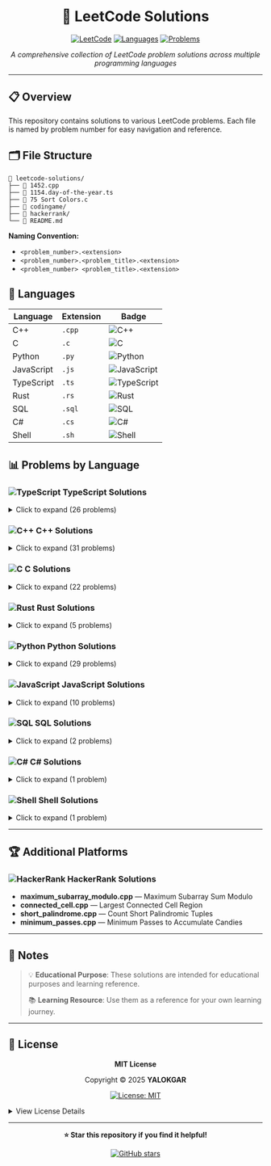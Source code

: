 <div align="center">

# 🚀 LeetCode Solutions

[![LeetCode](https://img.shields.io/badge/LeetCode-Solutions-orange?style=for-the-badge&logo=leetcode)](https://leetcode.com/)
[![Languages](https://img.shields.io/badge/Languages-9-blue?style=for-the-badge)](#languages)
[![Problems](https://img.shields.io/badge/Problems-200+-green?style=for-the-badge)](#problems-by-language)

*A comprehensive collection of LeetCode problem solutions across multiple programming languages*

</div>

---

## 📋 Overview

This repository contains solutions to various LeetCode problems. Each file is named by problem number for easy navigation and reference.

## 🗂️ File Structure

```
📁 leetcode-solutions/
├── 📄 1452.cpp
├── 📄 1154.day-of-the-year.ts
├── 📄 75 Sort Colors.c
├── 📁 codingame/
├── 📁 hackerrank/
└── 📄 README.md
```

**Naming Convention:**
- `<problem_number>.<extension>`
- `<problem_number>.<problem_title>.<extension>`
- `<problem_number> <problem_title>.<extension>`

## 🔧 Languages

<div align="center">

| Language | Extension | Badge |
|----------|-----------|-------|
| C++ | `.cpp` | ![C++](https://img.shields.io/badge/C++-00599C?style=flat-square&logo=cplusplus&logoColor=white) |
| C | `.c` | ![C](https://img.shields.io/badge/C-A8B9CC?style=flat-square&logo=c&logoColor=white) |
| Python | `.py` | ![Python](https://img.shields.io/badge/Python-3776AB?style=flat-square&logo=python&logoColor=white) |
| JavaScript | `.js` | ![JavaScript](https://img.shields.io/badge/JavaScript-F7DF1E?style=flat-square&logo=javascript&logoColor=black) |
| TypeScript | `.ts` | ![TypeScript](https://img.shields.io/badge/TypeScript-3178C6?style=flat-square&logo=typescript&logoColor=white) |
| Rust | `.rs` | ![Rust](https://img.shields.io/badge/Rust-000000?style=flat-square&logo=rust&logoColor=white) |
| SQL | `.sql` | ![SQL](https://img.shields.io/badge/SQL-4479A1?style=flat-square&logo=postgresql&logoColor=white) |
| C# | `.cs` | ![C#](https://img.shields.io/badge/C%23-239120?style=flat-square&logo=csharp&logoColor=white) |
| Shell | `.sh` | ![Shell](https://img.shields.io/badge/Shell-4EAA25?style=flat-square&logo=gnubash&logoColor=white) |

</div>

## 📊 Problems by Language

### ![TypeScript](https://img.shields.io/badge/TypeScript-3178C6?style=flat-square&logo=typescript&logoColor=white) TypeScript Solutions

<details>
<summary>Click to expand (26 problems)</summary>

- 🔢 **1154** - Day of the Year
- 📊 **1157** - Online Majority Element in Subarray
- 🔨 **1253** - Reconstruct a 2-Row Binary Matrix
- 🔍 **1554** - Strings Differ by One Character
- 📈 **1608** - Special Array With X Elements Greater Than or Equal X
- 🏗️ **1642** - Furthest Building You Can Reach
- 📝 **1684** - Count the Number of Consistent Strings
- 💾 **177** - Nth Highest Salary
- 🔄 **2197** - Replace Non-Coprime Numbers in Array
- 🔍 **2199** - Finding the Topic of Each Post
- 🔢 **2232** - Minimize Result by Adding Parentheses to Expression
- 📊 **2256** - Minimum Average Difference
- 🌐 **2359** - Find Closest Node to Given Two Nodes
- 🔗 **237** - Delete Node in a Linked List
- 📝 **2738** - Count Occurrences in Text
- 🔢 **2864** - Maximum Odd Binary Number
- 😊 **3075** - Maximize Happiness of Selected Children
- 🔢 **3272** - Find the Count of Good Integers
- 🗑️ **3545** - Minimum Deletions for At Most K Distinct Characters
- 🌳 **449** - Serialize and Deserialize BST
- ✖️ **628** - Maximum Product of Three Numbers
- 🔄 **777** - Swap Adjacent in LR String
- ♟️ **782** - Transform to Chessboard
- 🌳 **783** - Minimum Distance Between BST Nodes
- 🎯 **790** - Domino and Tromino Tiling
- 🧮 **793** - Preimage Size of Factorial Zeroes Function

</details>

### ![C++](https://img.shields.io/badge/C++-00599C?style=flat-square&logo=cplusplus&logoColor=white) C++ Solutions

<details>
<summary>Click to expand (31 problems)</summary>

- 🧮 **770** - Basic Calculator IV
- 🧮 **793** - Preimage Size of Factorial Zeroes Function
- 🎨 **800** - Similar RGB Color
- 📊 **805** - Split Array With Same Average
- 📍 **816** - Ambiguous Coordinates
- 🔒 **831** - Masking Personal Information
- 🌳 **834** - Sum of Distances in Tree
- 🖼️ **835** - Image Overlap
- 🔢 **842** - Split Array Into Fibonacci Sequence
- 🎯 **843** - Guess the Word
- 📊 **891** - Sum of Subsequence Widths
- 🔢 **903** - Valid Permutations for DI Sequence
- 🔢 **906** - Super Palindromes
- 🗳️ **911** - Online Election
- 🐱 **913** - Cat and Mouse
- 🧮 **964** - Least Operators to Express Number
- 🔢 **1452**
- 🔢 **1621**
- 🔢 **1857**
- 🔢 **1880**
- 🔢 **2102**
- 🔢 **2156**
- 🔢 **2179**
- 🔢 **2249**
- 🔢 **2858**
- 🔢 **2869**
- 🔢 **2942**
- 🔢 **2971**
- 🔢 **3068**
- 🔢 **3334**
- 🔢 **3355**

</details>

### ![C](https://img.shields.io/badge/C-A8B9CC?style=flat-square&logo=c&logoColor=white) C Solutions

<details>
<summary>Click to expand (22 problems)</summary>

- 🎨 **75** - Sort Colors
- 🔢 **1680** - Concatenation of Consecutive Binary Numbers
- 🔢 **1735** - Count Ways to Make Array With Product
- 📊 **1877** - Minimize Maximum Pair Sum in Array
- 🍎 **1954** - Minimum Garden Perimeter to Collect Enough Apples
- 🔤 **2124** - Check if All A's Appears Before All B's
- 🔢 **2192**
- 🔢 **2311**
- 🔢 **2382**
- 🔢 **2475**
- 🔢 **2556**
- 🔢 **2763**
- 🔢 **2826** - Sorting Three Groups
- 🔢 **2894**
- 🍬 **2929** - Distribute Candies Among Children II
- 🔢 **2997** - Minimum Number of Operations to Make Array XOR Equal to K
- 🔢 **3020**
- 🔢 **3079**
- 🔢 **3136**
- ⏰ **3179** - Find the N-th Value After K Seconds
- 🔢 **3352**

</details>

### ![Rust](https://img.shields.io/badge/Rust-000000?style=flat-square&logo=rust&logoColor=white) Rust Solutions

<details>
<summary>Click to expand (5 problems)</summary>

- 🔄 **1864** - Minimum Number of Swaps to Make the Binary String Alternating
- 🔄 **2360** - Longest Cycle in a Graph
- 📅 **2409** - Count Days Spent Together
- 🔤 **2828** - Check if a String Is an Acronym of Words
- 📊 **3026** - Maximum Good Subarray Sum

</details>

### ![Python](https://img.shields.io/badge/Python-3776AB?style=flat-square&logo=python&logoColor=white) Python Solutions

<details>
<summary>Click to expand (29 problems)</summary>

- 🔍 **1397** - Find All Good Strings
- 🔄 **1505** - Minimum Possible Integer After at Most K Adjacent Swaps On Digits
- 🔢 **1691**
- 🍰 **1774** - Closest Dessert Cost
- 🔢 **1849** - Splitting a String Into Descending Consecutive Values
- 🔄 **1850** - Minimum Adjacent Swaps to Reach the Kth Smallest Number
- 🚗 **1928** - Minimum Cost to Reach Destination in Time
- 🔢 **1998**
- 🚗 **2045** - Second Minimum Time to Reach Destination
- 📊 **2121** - Intervals Between Identical Elements
- 🫘 **2171** - Removing Minimum Number of Magic Beans
- 🌳 **2322** - Minimum Score After Removals on a Tree
- 📊 **2426** - Number of Pairs Satisfying Inequality
- 🏪 **2483** - Minimum Penalty for a Shop
- 🎯 **2515** - Shortest Distance to Target String in a Circular Array
- 📊 **2565** - Subsequence With the Minimum Score
- 📏 **2615** - Sum of Distances
- ⏰ **2651** - Calculate Delayed Arrival Time
- 🔢 **2654** - Minimum Number of Operations to Make All Array Elements Equal to 1
- 📊 **2656** - Maximum Sum With Exactly K Elements
- 😊 **2860** - Happy Students
- 🌳 **2973** - Find Number of Coins to Place in Tree Nodes
- 🔢 **3208**
- 🔢 **3298**
- 🔢 **3312**
- 🔢 **3355**
- 🔢 **3446**
- 🔢 **3485**
- 🔢 **3560**

</details>

### ![JavaScript](https://img.shields.io/badge/JavaScript-F7DF1E?style=flat-square&logo=javascript&logoColor=black) JavaScript Solutions

<details>
<summary>Click to expand (10 problems)</summary>

- 🏃 **1036** - Escape a Large Maze
- 🔄 **2027** - Minimum Moves to Convert String
- 🔄 **2626** - Array Reduce Transformation
- ⏰ **2627** - Debounce
- 🔍 **2628** - JSON Deep Equal
- 🔢 **2694**
- ⏰ **2715** - Timeout Cancellation
- 🔢 **2901**
- 🔢 **3024**
- 🔢 **3203**

</details>

### ![SQL](https://img.shields.io/badge/SQL-4479A1?style=flat-square&logo=postgresql&logoColor=white) SQL Solutions

<details>
<summary>Click to expand (2 problems)</summary>

- 🚗 **1824** - Minimum Sideway Jumps
- 🏢 **3482** - Analyze Organization Hierarchy

</details>

### ![C#](https://img.shields.io/badge/C%23-239120?style=flat-square&logo=csharp&logoColor=white) C# Solutions

<details>
<summary>Click to expand (1 problem)</summary>

- 🔄 **833** - Find And Replace in String

</details>

### ![Shell](https://img.shields.io/badge/Shell-4EAA25?style=flat-square&logo=gnubash&logoColor=white) Shell Solutions

<details>
<summary>Click to expand (1 problem)</summary>

- 🔗 **1167** - Minimum Cost to Connect Sticks

</details>

---

## 🏆 Additional Platforms

### ![HackerRank](https://img.shields.io/badge/HackerRank-00EA64?style=flat-square&logo=hackerrank&logoColor=white) HackerRank Solutions

- **maximum_subarray_modulo.cpp** — Maximum Subarray Sum Modulo
- **connected_cell.cpp** — Largest Connected Cell Region
- **short_palindrome.cpp** — Count Short Palindromic Tuples
- **minimum_passes.cpp** — Minimum Passes to Accumulate Candies

---

## 📝 Notes

> 💡 **Educational Purpose**: These solutions are intended for educational purposes and learning reference.
> 
> 📚 **Learning Resource**: Use them as a reference for your own learning journey.

---

## 📄 License

<div align="center">

**MIT License**

Copyright © 2025 **YALOKGAR**

[![License: MIT](https://img.shields.io/badge/License-MIT-yellow.svg?style=for-the-badge)](https://opensource.org/licenses/MIT)

</div>

<details>
<summary>View License Details</summary>

Permission is hereby granted, free of charge, to any person obtaining a copy
of this software and associated documentation files (the "Software"), to deal
in the Software without restriction, including without limitation the rights
to use, copy, modify, merge, publish, distribute, sublicense, and/or sell
copies of the Software, and to permit persons to whom the Software is
furnished to do so, subject to the following conditions:

The above copyright notice and this permission notice shall be included in all
copies or substantial portions of the Software.

THE SOFTWARE IS PROVIDED "AS IS", WITHOUT WARRANTY OF ANY KIND, EXPRESS OR
IMPLIED, INCLUDING BUT NOT LIMITED TO THE WARRANTIES OF MERCHANTABILITY,
FITNESS FOR A PARTICULAR PURPOSE AND NONINFRINGEMENT. IN NO EVENT SHALL THE
AUTHORS OR COPYRIGHT HOLDERS BE LIABLE FOR ANY CLAIM, DAMAGES OR OTHER
LIABILITY, WHETHER IN AN ACTION OF CONTRACT, TORT OR OTHERWISE, ARISING FROM,
OUT OF OR IN CONNECTION WITH THE SOFTWARE OR THE USE OR OTHER DEALINGS IN THE
SOFTWARE.

</details>

---

<div align="center">

**⭐ Star this repository if you find it helpful!**

[![GitHub stars](https://img.shields.io/github/stars/YALOKGARua/leetcode-solutions?style=social)](https://github.com/YALOKGARua/leetcode-solutions)

</div> 
